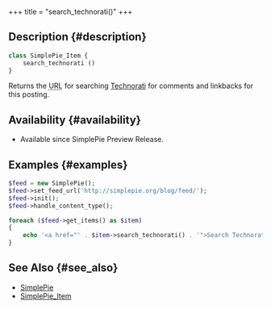 +++
title = "search_technorati()"
+++

## Description {#description}

```php
class SimplePie_Item {
    search_technorati ()
}
```

Returns the <abbr title="Uniform Resource Locator">URL</abbr> for searching [Technorati](http://technorati.com/) for comments and linkbacks for this posting.

## Availability {#availability}

- Available since SimplePie Preview Release.

## Examples {#examples}

```php
$feed = new SimplePie();
$feed->set_feed_url('http://simplepie.org/blog/feed/');
$feed->init();
$feed->handle_content_type();

foreach ($feed->get_items() as $item)
{
    echo '<a href="' . $item->search_technorati() . '">Search Technorati</a>';
}
```

## See Also {#see_also}

- [SimplePie](@/wiki/reference/simplepie/_index.md)
- [SimplePie_Item](@/wiki/reference/simplepie_item/_index.md)
